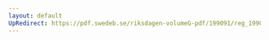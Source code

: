 ```yaml
---
layout: default
UpRedirect: https://pdf.swedeb.se/riksdagen-volumeG-pdf/199091/reg_199091/reg_199091_1073.pdf
---
```

